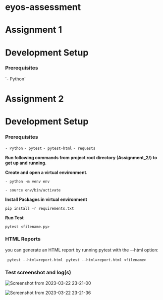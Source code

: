 # eyos-assessment
# Assignment 1
# Development Setup

<h3>Prerequisites</h3>
`- Python`

# Assignment 2
# Development Setup



<h3>Prerequisites</h3>

`- Python`
`- pytest`
`- pytest-html`
`- requests`

**Run following commands from project root directory (Assignment_2/) to get up and running.**

**Create and open a virtual environment.**

`- python -m venv env`

`- source env/bin/activate`

**Install Packages in virtual environment**

`pip install -r requirements.txt`

**Run Test**

`pytest <filename.py>`

### HTML Reports
 
 you can generate an HTML report by running pytest with the --html option:
 
 ` pytest --html=report.html`
 ` pytest --html=report.html <filename>`
 

### Test screenshot and log(s)
![Screenshot from 2023-03-22 23-21-00](https://user-images.githubusercontent.com/24466959/226992104-047c04f5-3751-4b55-a64c-8f81ca18f673.png)

![Screenshot from 2023-03-22 23-21-36](https://user-images.githubusercontent.com/24466959/226992138-264a1141-20f1-4f61-b3bc-fb1e4cc01600.png)
